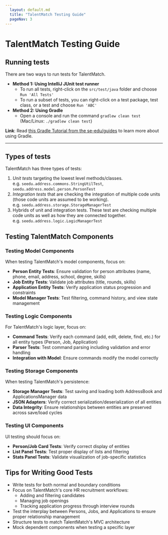 ```yaml
---
  layout: default.md
  title: "TalentMatch Testing Guide"
  pageNav: 3
---
```


# TalentMatch Testing Guide

<!-- * Table of Contents -->
<page-nav-print />

<!-- -------------------------------------------------------------------------------------------------------------------- -->

## Running tests

There are two ways to run tests for TalentMatch.

* **Method 1: Using IntelliJ JUnit test runner**
  * To run all tests, right-click on the `src/test/java` folder and choose `Run 'All Tests'`
  * To run a subset of tests, you can right-click on a test package,
    test class, or a test and choose `Run 'ABC'`
* **Method 2: Using Gradle**
  * Open a console and run the command `gradlew clean test` (Mac/Linux: `./gradlew clean test`)

<box type="info" seamless>

**Link**: Read [this Gradle Tutorial from the se-edu/guides](https://se-education.org/guides/tutorials/gradle.html) to learn more about using Gradle.
</box>

--------------------------------------------------------------------------------------------------------------------

## Types of tests

TalentMatch has three types of tests:

1. *Unit tests* targeting the lowest level methods/classes.<br>
   e.g. `seedu.address.commons.StringUtilTest`, `seedu.address.model.person.PersonTest`
1. *Integration tests* that are checking the integration of multiple code units (those code units are assumed to be working).<br>
   e.g. `seedu.address.storage.StorageManagerTest`
1. Hybrids of unit and integration tests. These test are checking multiple code units as well as how they are connected together.<br>
   e.g. `seedu.address.logic.LogicManagerTest`

## Testing TalentMatch Components

### Testing Model Components

When testing TalentMatch's model components, focus on:

* **Person Entity Tests**: Ensure validation for person attributes (name, phone, email, address, school, degree, skills)
* **Job Entity Tests**: Validate job attributes (title, rounds, skills)
* **Application Entity Tests**: Verify application status progression and constraints
* **Model Manager Tests**: Test filtering, command history, and view state management

### Testing Logic Components

For TalentMatch's logic layer, focus on:

* **Command Tests**: Verify each command (add, edit, delete, find, etc.) for all entity types (Person, Job, Application)
* **Parser Tests**: Test command parsing including validation and error handling
* **Integration with Model**: Ensure commands modify the model correctly

### Testing Storage Components

When testing TalentMatch's persistence:

* **Storage Manager Tests**: Test saving and loading both AddressBook and ApplicationsManager data
* **JSON Adapters**: Verify correct serialization/deserialization of all entities
* **Data Integrity**: Ensure relationships between entities are preserved across save/load cycles

### Testing UI Components

UI testing should focus on:

* **Person/Job Card Tests**: Verify correct display of entities
* **List Panel Tests**: Test proper display of lists and filtering
* **Stats Panel Tests**: Validate visualization of job-specific statistics

## Tips for Writing Good Tests

* Write tests for both normal and boundary conditions
* Focus on TalentMatch's core HR recruitment workflows:
  * Adding and filtering candidates
  * Managing job openings
  * Tracking application progress through interview rounds
* Test the interplay between Persons, Jobs, and Applications to ensure proper relationship management
* Structure tests to match TalentMatch's MVC architecture
* Mock dependent components when testing a specific layer
